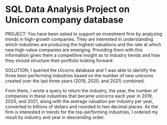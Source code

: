 # SQL Data Analysis Project on Unicorn company database

PROJECT: 
You have been asked to support an investment firm by analyzing trends in high-growth companies. They are interested in understanding which 
industries are producing the highest valuations and the rate at which new high-value companies are emerging. 
Providing them with this information gives them a competitive insight as to industry trends and how they should structure their portfolio looking forward.


SOLUTION;
I queried the Uicorns database and 1 was able to identify the three best-performing industries based on the number of new unicorns created over the last three years (2019, 2020, and 2021) combined.

From there, I wrote a query to return the industry, the year, the number of companies in these industries that became unicorns each year in 2019, 2020, and 2021, along with the average valuation per industry per year, converted to billions of dollars and rounded to two decimal places.
As the firm is interested in trends for the top-performing industries, I ordered my result by industry and year in descending order.

